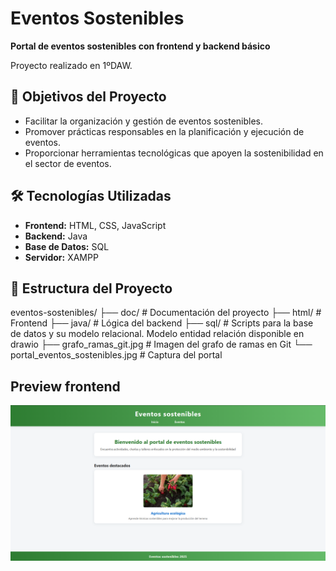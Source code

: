 # Eventos Sostenibles

**Portal de eventos sostenibles con frontend y backend básico**

Proyecto realizado en 1ºDAW.

## 🌱 Objetivos del Proyecto

- Facilitar la organización y gestión de eventos sostenibles.
- Promover prácticas responsables en la planificación y ejecución de eventos.
- Proporcionar herramientas tecnológicas que apoyen la sostenibilidad en el sector de eventos.

## 🛠️ Tecnologías Utilizadas

- **Frontend:** HTML, CSS, JavaScript
- **Backend:** Java
- **Base de Datos:** SQL
- **Servidor:** XAMPP

## 📁 Estructura del Proyecto

eventos-sostenibles/
├── doc/ # Documentación del proyecto
├── html/ # Frontend
├── java/ # Lógica del backend
├── sql/ # Scripts para la base de datos y su modelo relacional. Modelo entidad relación disponible en drawio
├── grafo_ramas_git.jpg # Imagen del grafo de ramas en Git
└──  portal_eventos_sostenibles.jpg # Captura del portal

## Preview frontend
![Preview portal](portal_eventos_sostenibles.jpg)
